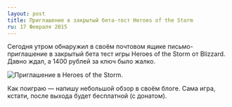 ```yaml
---
layout: post
title: Приглашение в закрытый бета-тест Heroes of the Storm
ru: 17 Февраля 2015
---
```

Сегодня утром обнаружил в своём почтовом ящике письмо-приглашение в закрытый бета тест игры Heroes of the Storm от Blizzard. Давно ждал, а 1400 рублей за ключ было жалко.

![Приглашение в Heroes of the Storm.](https://s3.amazonaws.com/f.cl.ly/items/3T2D0d1r3H2H2B0v0C1b/HotS_mail.png)

Как поиграю — напишу небольшой обзор в своём блоге. Сама игра, кстати, после выхода будет бесплатной (с донатом).